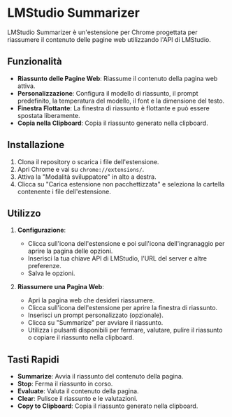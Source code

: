 # LMStudio Summarizer

LMStudio Summarizer è un'estensione per Chrome progettata per riassumere il contenuto delle pagine web utilizzando l'API di LMStudio.

## Funzionalità

- **Riassunto delle Pagine Web**: Riassume il contenuto della pagina web attiva.
- **Personalizzazione**: Configura il modello di riassunto, il prompt predefinito, la temperatura del modello, il font e la dimensione del testo.
- **Finestra Flottante**: La finestra di riassunto è flottante e può essere spostata liberamente.
- **Copia nella Clipboard**: Copia il riassunto generato nella clipboard.

## Installazione

1. Clona il repository o scarica i file dell'estensione.
2. Apri Chrome e vai su `chrome://extensions/`.
3. Attiva la "Modalità sviluppatore" in alto a destra.
4. Clicca su "Carica estensione non pacchettizzata" e seleziona la cartella contenente i file dell'estensione.

## Utilizzo

1. **Configurazione**: 
   - Clicca sull'icona dell'estensione e poi sull'icona dell'ingranaggio per aprire la pagina delle opzioni.
   - Inserisci la tua chiave API di LMStudio, l'URL del server e altre preferenze.
   - Salva le opzioni.

2. **Riassumere una Pagina Web**:
   - Apri la pagina web che desideri riassumere.
   - Clicca sull'icona dell'estensione per aprire la finestra di riassunto.
   - Inserisci un prompt personalizzato (opzionale).
   - Clicca su "Summarize" per avviare il riassunto.
   - Utilizza i pulsanti disponibili per fermare, valutare, pulire il riassunto o copiare il riassunto nella clipboard.

## Tasti Rapidi

- **Summarize**: Avvia il riassunto del contenuto della pagina.
- **Stop**: Ferma il riassunto in corso.
- **Evaluate**: Valuta il contenuto della pagina.
- **Clear**: Pulisce il riassunto e le valutazioni.
- **Copy to Clipboard**: Copia il riassunto generato nella clipboard.

